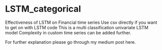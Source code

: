 # LSTM_categorical
Effectiveness of LSTM on Financial time series
Use csv directly if you want to get on with LSTM code
This is a multi classification univariate LSTM model
Complexity in custom time series can be added further. 

For further explanation please go through my medium post here.
